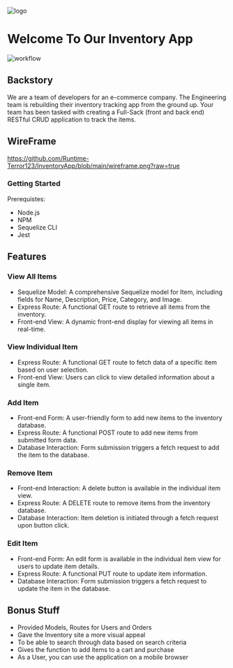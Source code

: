 ![logo](https://user-images.githubusercontent.com/44912347/202296600-c5f247d6-9616-49db-88f0-38433429d781.jpg)

# Welcome To Our Inventory App

![workflow](https://github.com/Runtime-Terror123/InventoryApp/actions/workflows/build-lint-test.yaml/badge.svg?branch=main)

## Backstory
We are a team of developers for an e-commerce company. The Engineering team is rebuilding their inventory tracking app from the ground up. Your team has been tasked with creating a Full-Sack (front and back end) RESTful CRUD application to track the items.

## WireFrame 
https://github.com/Runtime-Terror123/InventoryApp/blob/main/wireframe.png?raw=true

### Getting Started
Prerequistes:
- Node.js
- NPM
- Sequelize CLI
- Jest
## Features 
### View All Items
- Sequelize Model: A comprehensive Sequelize model for Item, including fields for Name, Description, Price, Category, and Image.
- Express Route: A functional GET route to retrieve all items from the inventory.
- Front-end View: A dynamic front-end display for viewing all items in real-time.
### View Individual Item
- Express Route: A functional GET route to fetch data of a specific item based on user selection.
- Front-end View: Users can click to view detailed information about a single item.
### Add Item
- Front-end Form: A user-friendly form to add new items to the inventory database.
- Express Route: A functional POST route to add new items from submitted form data.
- Database Interaction: Form submission triggers a fetch request to add the item to the database.
### Remove Item
- Front-end Interaction: A delete button is available in the individual item view.
- Express Route: A DELETE route to remove items from the inventory database.
- Database Interaction: Item deletion is initiated through a fetch request upon button click.
### Edit Item
- Front-end Form: An edit form is available in the individual item view for users to update item details.
- Express Route: A functional PUT route to update item information.
- Database Interaction: Form submission triggers a fetch request to update the item in the database.

## Bonus Stuff

- Provided Models, Routes for Users and Orders
- Gave the Inventory site a more visual appeal
- To be able to search through data based on search criteria
- Gives the function to add items to a cart and purchase
- As a User, you can use the application on a mobile browser

